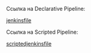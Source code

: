 Ссылка на Declarative Pipeline:

[jenkinsfile](jenkinsfile)

Ссылка на Scripted Pipeline:

[scriptedjenkinsfile](scriptedjenkinsfile)
